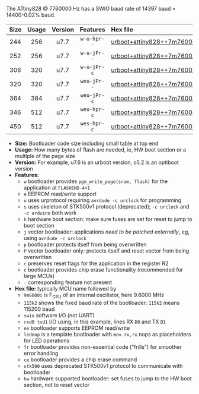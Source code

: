The ATtiny828 @ 7760000 Hz has a SWIO baud rate of 14397 baud = 14400-0.02% baud.

|Size|Usage|Version|Features|Hex file|
|:-:|:-:|:-:|:-:|:--|
|244|256|u7.7|`w-u-hpr--`|[urboot+attiny828++7m7600i+++14k4_swio_rxc2_txc3_lednop_hw.hex](https://raw.githubusercontent.com/stefanrueger/urboot.hex/main/mcus/attiny828/internal_oscillator/fint++7m7600_Hz/br+++14k4_bps/urboot+attiny828++7m7600i+++14k4_swio_rxc2_txc3_lednop_hw.hex)|
|252|256|u7.7|`w-u-jPr--`|[urboot+attiny828++7m7600i+++14k4_swio_rxc2_txc3.hex](https://raw.githubusercontent.com/stefanrueger/urboot.hex/main/mcus/attiny828/internal_oscillator/fint++7m7600_Hz/br+++14k4_bps/urboot+attiny828++7m7600i+++14k4_swio_rxc2_txc3.hex)|
|306|320|u7.7|`w-u-jPr-c`|[urboot+attiny828++7m7600i+++14k4_swio_rxc2_txc3_lednop_fr_ce.hex](https://raw.githubusercontent.com/stefanrueger/urboot.hex/main/mcus/attiny828/internal_oscillator/fint++7m7600_Hz/br+++14k4_bps/urboot+attiny828++7m7600i+++14k4_swio_rxc2_txc3_lednop_fr_ce.hex)|
|320|320|u7.7|`weu-jPr--`|[urboot+attiny828++7m7600i+++14k4_swio_rxc2_txc3_ee_lednop.hex](https://raw.githubusercontent.com/stefanrueger/urboot.hex/main/mcus/attiny828/internal_oscillator/fint++7m7600_Hz/br+++14k4_bps/urboot+attiny828++7m7600i+++14k4_swio_rxc2_txc3_ee_lednop.hex)|
|364|384|u7.7|`weu-jPr-c`|[urboot+attiny828++7m7600i+++14k4_swio_rxc2_txc3_ee_lednop_fr_ce.hex](https://raw.githubusercontent.com/stefanrueger/urboot.hex/main/mcus/attiny828/internal_oscillator/fint++7m7600_Hz/br+++14k4_bps/urboot+attiny828++7m7600i+++14k4_swio_rxc2_txc3_ee_lednop_fr_ce.hex)|
|346|512|u7.7|`weu-hpr-c`|[urboot+attiny828++7m7600i+++14k4_swio_rxc2_txc3_ee_lednop_fr_ce_hw.hex](https://raw.githubusercontent.com/stefanrueger/urboot.hex/main/mcus/attiny828/internal_oscillator/fint++7m7600_Hz/br+++14k4_bps/urboot+attiny828++7m7600i+++14k4_swio_rxc2_txc3_ee_lednop_fr_ce_hw.hex)|
|450|512|u7.7|`wes-hpr-c`|[urboot+attiny828++7m7600i+++14k4_swio_rxc2_txc3_ee_lednop_fr_ce_stk500_hw.hex](https://raw.githubusercontent.com/stefanrueger/urboot.hex/main/mcus/attiny828/internal_oscillator/fint++7m7600_Hz/br+++14k4_bps/urboot+attiny828++7m7600i+++14k4_swio_rxc2_txc3_ee_lednop_fr_ce_stk500_hw.hex)|

- **Size:** Bootloader code size including small table at top end
- **Usage:** How many bytes of flash are needed, ie, HW boot section or a multiple of the page size
- **Version:** For example, u7.6 is an urboot version, o5.2 is an optiboot version
- **Features:**
  + `w` bootloader provides `pgm_write_page(sram, flash)` for the application at `FLASHEND-4+1`
  + `e` EEPROM read/write support
  + `u` uses urprotocol requiring `avrdude -c urclock` for programming
  + `s` uses skeleton of STK500v1 protocol (deprecated); `-c urclock` and `-c arduino` both work
  + `h` hardware boot section: make sure fuses are set for reset to jump to boot section
  + `j` vector bootloader: applications *need to be patched externally*, eg, using `avrdude -c urclock`
  + `p` bootloader protects itself from being overwritten
  + `P` vector bootloader only: protects itself and reset vector from being overwritten
  + `r` preserves reset flags for the application in the register R2
  + `c` bootloader provides chip erase functionality (recommended for large MCUs)
  + `-` corresponding feature not present
- **Hex file:** typically MCU name followed by
  + `9m6000i` is F<sub>CPU</sub> of an internal oscillator, here 9.6000 MHz
  + `115k2` shows the fixed baud rate of the bootloader: `115k2` means 115200 baud
  + `swio` software I/O (not UART)
  + `rxd0 txd1` I/O using, in this example, lines RX `D0` and TX `D1`
  + `ee` bootloader supports EEPROM read/write
  + `lednop` is a template bootloader with `mov rx,rx` nops as placeholders for LED operations
  + `fr` bootloader provides non-essential code ("frills") for smoother error handling
  + `ce` bootloader provides a chip erase command
  + `stk500` uses deprecated STK500v1 protocol to communicate with bootloader
  + `hw` hardware supported bootloader: set fuses to jump to the HW boot section, not to reset vector
